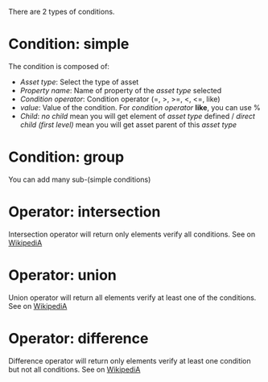 There are 2 types of conditions.

# Condition: simple

The condition is composed of:

* *Asset type*: Select the type of asset
* *Property name*: Name of property of the *asset type* selected
* *Condition operator*: Condition operator (=, >, >=, <, <=, like)
* *value*: Value of the condition. For *condition operator* **like**, you can use %
* *Child*: *no child* mean you will get element of *asset type* defined / 
*direct child (first level)* mean you will get asset parent of this *asset type*

# Condition: group

You can add many sub-(simple conditions)

# Operator: intersection

Intersection operator will return only elements verify all conditions.
See on [WikipediA](http://en.wikipedia.org/wiki/Set_(mathematics)#Intersections)

# Operator: union

Union operator will return all elements verify at least one of the conditions.
See on [WikipediA](http://en.wikipedia.org/wiki/Set_(mathematics)#Unions)

# Operator: difference

Difference operator will return only elements verify at least one condition 
but not all conditions.
See on [WikipediA](http://en.wikipedia.org/wiki/Symmetric_difference)
